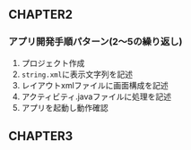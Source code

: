 ## CHAPTER2

### アプリ開発手順パターン(2～5の繰り返し)

1. プロジェクト作成
2. `string.xml`に表示文字列を記述
3. レイアウトxmlファイルに画面構成を記述
4. アクティビティ.javaファイルに処理を記述
5. アプリを起動し動作確認



## CHAPTER3



